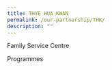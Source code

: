 ```yaml
---
title: THYE HUA KWAN
permalink: /our-partnership/THK/
description: ""
---
```

Family Service Centre

Programmes


